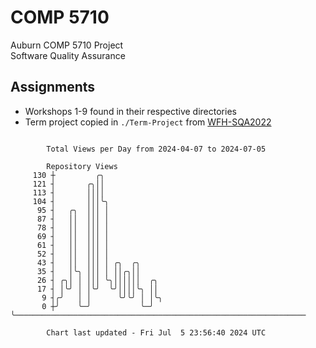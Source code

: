 # COMP 5710
Auburn COMP 5710 Project  
Software Quality Assurance

## Assignments
- Workshops 1-9 found in their respective directories
- Term project copied in `./Term-Project` from [WFH-SQA2022](https://github.com/wumphlett/WFH-SQA2022-AUBURN)

```

        Total Views per Day from 2024-04-07 to 2024-07-05

        Repository Views
     130 ┼         ╭╮
     121 ┤       ╭╮││
     113 ┤       ││││
     104 ┤       │││╰╮
      95 ┤   ╭╮  │││ │
      87 ┤   ││  │││ │
      78 ┤   ││  │││ │
      69 ┤   ││  │││ │
      61 ┤   ││  │││ │
      52 ┤   ││  │││ │
      43 ┤   ││  │││ │ ╭╮  ╭╮
      35 ┤   │╰╮ │││ │ ││╭╮││
      26 ┤ ╭╮│ │ │││ ╰╮││││││  ╭╮
      17 ┤ │╰╯ │ │╰╯  ╰╯││││╰╮ ││
       9 ┤╭╯   │ │      ╰╯╰╯ │ │╰╮
       0 ┼╯    ╰─╯           ╰─╯ ╰─────────────────────────────────────────────────────────────────

        Chart last updated - Fri Jul  5 23:56:40 2024 UTC
        
```
